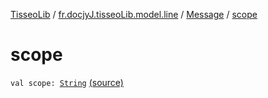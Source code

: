 [TisseoLib](../../index.md) / [fr.docjyJ.tisseoLib.model.line](../index.md) / [Message](index.md) / [scope](./scope.md)

# scope

`val scope: `[`String`](https://kotlinlang.org/api/latest/jvm/stdlib/kotlin/-string/index.html) [(source)](https://github.com/docjyj/tisseoLib/tree/master/src/main/kotlin/fr/docjyJ/tisseoLib/model/line/Message.kt#L14)